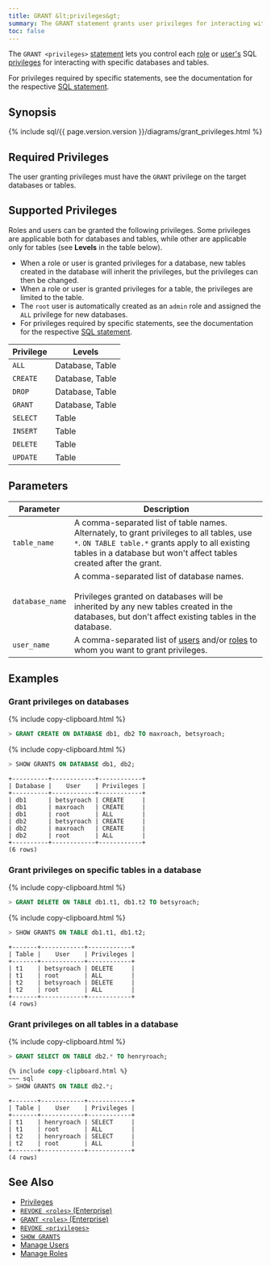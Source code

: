 ```yaml
---
title: GRANT &lt;privileges&gt;
summary: The GRANT statement grants user privileges for interacting with specific databases and tables.
toc: false
---
```


The `GRANT <privileges>` [statement](sql-statements.html) lets you control each [role](roles.html) or [user's](create-and-manage-users.html) SQL [privileges](privileges.html) for interacting with specific databases and tables.

For privileges required by specific statements, see the documentation for the respective [SQL statement](sql-statements.html).

<div id="toc"></div>

## Synopsis

<section>{% include sql/{{ page.version.version }}/diagrams/grant_privileges.html %}</section>

## Required Privileges

The user granting privileges must have the `GRANT` privilege on the target databases or tables.

## Supported Privileges

Roles and users can be granted the following privileges. Some privileges are applicable both for databases and tables, while other are applicable only for tables (see **Levels** in the table below).

- When a role or user is granted privileges for a database, new tables created in the database will inherit the privileges, but the privileges can then be changed.
- When a role or user is granted privileges for a table, the privileges are limited to the table.
- The `root` user is automatically created as an `admin` role and assigned the `ALL` privilege for new databases.
- For privileges required by specific statements, see the documentation for the respective [SQL statement](sql-statements.html).

Privilege | Levels
----------|------------
`ALL` | Database, Table
`CREATE` | Database, Table
`DROP` | Database, Table
`GRANT` | Database, Table
`SELECT` | Table
`INSERT` | Table
`DELETE` | Table
`UPDATE` | Table

## Parameters

Parameter | Description
----------|------------
`table_name` | A comma-separated list of table names. Alternately, to grant privileges to all tables, use `*`. `ON TABLE table.*` grants apply to all existing tables in a database but won't affect tables created after the grant.
`database_name` | A comma-separated list of database names.<br><br>Privileges granted on databases will be inherited by any new tables created in the databases, but don't affect existing tables in the database.
`user_name` | A comma-separated list of [users](create-and-manage-users.html) and/or [roles](roles.html) to whom you want to grant privileges.

## Examples

### Grant privileges on databases

{% include copy-clipboard.html %}
~~~ sql
> GRANT CREATE ON DATABASE db1, db2 TO maxroach, betsyroach;
~~~

{% include copy-clipboard.html %}
~~~ sql
> SHOW GRANTS ON DATABASE db1, db2;
~~~

~~~ shell
+----------+------------+------------+
| Database |    User    | Privileges |
+----------+------------+------------+
| db1      | betsyroach | CREATE     |
| db1      | maxroach   | CREATE     |
| db1      | root       | ALL        |
| db2      | betsyroach | CREATE     |
| db2      | maxroach   | CREATE     |
| db2      | root       | ALL        |
+----------+------------+------------+
(6 rows)
~~~

### Grant privileges on specific tables in a database

{% include copy-clipboard.html %}
~~~ sql
> GRANT DELETE ON TABLE db1.t1, db1.t2 TO betsyroach;
~~~

{% include copy-clipboard.html %}
~~~ sql
> SHOW GRANTS ON TABLE db1.t1, db1.t2;
~~~

~~~ shell
+-------+------------+------------+
| Table |    User    | Privileges |
+-------+------------+------------+
| t1    | betsyroach | DELETE     |
| t1    | root       | ALL        |
| t2    | betsyroach | DELETE     |
| t2    | root       | ALL        |
+-------+------------+------------+
(4 rows)
~~~

### Grant privileges on all tables in a database

{% include copy-clipboard.html %}
~~~ sql
> GRANT SELECT ON TABLE db2.* TO henryroach;

{% include copy-clipboard.html %}
~~~ sql
> SHOW GRANTS ON TABLE db2.*;
~~~

~~~ shell
+-------+------------+------------+
| Table |    User    | Privileges |
+-------+------------+------------+
| t1    | henryroach | SELECT     |
| t1    | root       | ALL        |
| t2    | henryroach | SELECT     |
| t2    | root       | ALL        |
+-------+------------+------------+
(4 rows)
~~~

## See Also

- [Privileges](privileges.html)
- [`REVOKE <roles>` (Enterprise)](revoke-roles.html)
- [`GRANT <roles>` (Enterprise)](grant-roles.html)
- [`REVOKE <privileges>`](revoke.html)
- [`SHOW GRANTS`](show-grants.html)
- [Manage Users](create-and-manage-users.html)
- [Manage Roles](roles.html)
